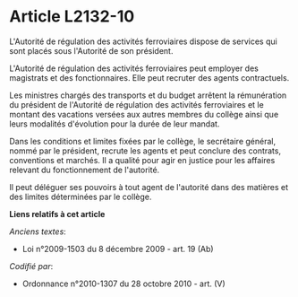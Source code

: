 # Article L2132-10

L'Autorité de régulation des activités ferroviaires dispose de services qui sont placés sous l'Autorité de son président.

L'Autorité de régulation des activités ferroviaires peut employer des magistrats et des fonctionnaires. Elle peut recruter
des agents contractuels.

Les ministres chargés des transports et du budget arrêtent la rémunération du président de l'Autorité de régulation des
activités ferroviaires et le montant des vacations versées aux autres membres du collège ainsi que leurs modalités
d'évolution pour la durée de leur mandat.

Dans les conditions et limites fixées par le collège, le secrétaire général, nommé par le président, recrute les agents et
peut conclure des contrats, conventions et marchés. Il a qualité pour agir en justice pour les affaires relevant du
fonctionnement de l'autorité.

Il peut déléguer ses pouvoirs à tout agent de l'autorité dans des matières et des limites déterminées par le collège.

**Liens relatifs à cet article**

_Anciens textes_:

  - Loi n°2009-1503 du 8 décembre 2009 - art. 19 (Ab)

_Codifié par_:

  - Ordonnance n°2010-1307 du 28 octobre 2010 - art. (V)
